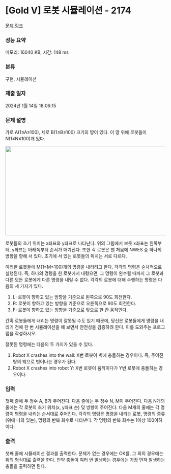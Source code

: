 # [Gold V] 로봇 시뮬레이션 - 2174 

[문제 링크](https://www.acmicpc.net/problem/2174) 

### 성능 요약

메모리: 16040 KB, 시간: 148 ms

### 분류

구현, 시뮬레이션

### 제출 일자

2024년 1월 14일 18:06:15

### 문제 설명

<p>가로 A(1≤A≤100), 세로 B(1≤B≤100) 크기의 땅이 있다. 이 땅 위에 로봇들이 N(1≤N≤100)개 있다.</p>

<p style="text-align: center;"><img alt="" height="279" src="https://onlinejudgeimages.s3-ap-northeast-1.amazonaws.com/upload/201008/robot.PNG" width="516"></p>

<p>로봇들의 초기 위치는 x좌표와 y좌표로 나타난다. 위의 그림에서 보듯 x좌표는 왼쪽부터, y좌표는 아래쪽부터 순서가 매겨진다. 또한 각 로봇은 맨 처음에 NWES 중 하나의 방향을 향해 서 있다. 초기에 서 있는 로봇들의 위치는 서로 다르다.</p>

<p>이러한 로봇들에 M(1≤M≤100)개의 명령을 내리려고 한다. 각각의 명령은 순차적으로 실행된다. 즉, 하나의 명령을 한 로봇에서 내렸으면, 그 명령이 완수될 때까지 그 로봇과 다른 모든 로봇에게 다른 명령을 내릴 수 없다. 각각의 로봇에 대해 수행하는 명령은 다음의 세 가지가 있다.</p>

<ol>
	<li>L: 로봇이 향하고 있는 방향을 기준으로 왼쪽으로 90도 회전한다.</li>
	<li>R: 로봇이 향하고 있는 방향을 기준으로 오른쪽으로 90도 회전한다.</li>
	<li>F: 로봇이 향하고 있는 방향을 기준으로 앞으로 한 칸 움직인다.</li>
</ol>

<p>간혹 로봇들에게 내리는 명령이 잘못될 수도 있기 때문에, 당신은 로봇들에게 명령을 내리기 전에 한 번 시뮬레이션을 해 보면서 안전성을 검증하려 한다. 이를 도와주는 프로그램을 작성하시오.</p>

<p>잘못된 명령에는 다음의 두 가지가 있을 수 있다.</p>

<ol>
	<li>Robot X crashes into the wall: X번 로봇이 벽에 충돌하는 경우이다. 즉, 주어진 땅의 밖으로 벗어나는 경우가 된다.</li>
	<li>Robot X crashes into robot Y: X번 로봇이 움직이다가 Y번 로봇에 충돌하는 경우이다.</li>
</ol>

### 입력 

 <p>첫째 줄에 두 정수 A, B가 주어진다. 다음 줄에는 두 정수 N, M이 주어진다. 다음 N개의 줄에는 각 로봇의 초기 위치(x, y좌표 순) 및 방향이 주어진다. 다음 M개의 줄에는 각 명령이 명령을 내리는 순서대로 주어진다. 각각의 명령은 명령을 내리는 로봇, 명령의 종류(위에 나와 있는), 명령의 반복 회수로 나타낸다. 각 명령의 반복 회수는 1이상 100이하이다.</p>

### 출력 

 <p>첫째 줄에 시뮬레이션 결과를 출력한다. 문제가 없는 경우에는 OK를, 그 외의 경우에는 위의 형식대로 출력을 한다. 만약 충돌이 여러 번 발생하는 경우에는 가장 먼저 발생하는 충돌을 출력하면 된다.</p>

